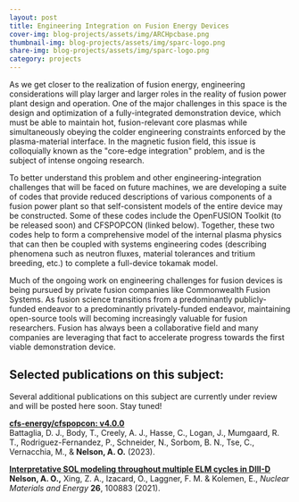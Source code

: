 ```yaml
---
layout: post
title: Engineering Integration on Fusion Energy Devices
cover-img: blog-projects/assets/img/ARCHpcbase.png
thumbnail-img: blog-projects/assets/img/sparc-logo.png
share-img: blog-projects/assets/img/sparc-logo.png
category: projects
---
```


As we get closer to the realization of fusion energy, engineering considerations will play larger and larger roles in the reality of fusion power plant design and operation. 
One of the major challenges in this space is the design and optimization of a fully-integrated demonstration device, which must be able to maintain hot, fusion-relevant core plasmas while simultaneously obeying the colder engineering constraints enforced by the plasma-material interface. 
In the magnetic fusion field, this issue is colloquially known as the "core-edge integration" problem, and is the subject of intense ongoing research. 

To better understand this problem and other engineering-integration challenges that will be faced on future machines, we are developing a suite of codes that provide reduced descriptions of various components of a fusion power plant so that self-consistent models of the entire device may be constructed. 
Some of these codes include the OpenFUSION Toolkit (to be released soon) and CFSPOPCON (linked below).
Together, these two codes help to form a comprehensive model of the internal plasma physics that can then be coupled with systems engineering codes (describing phenomena such as neutron fluxes, material tolerances and tritium breeding, etc.) to complete a full-device tokamak model. 

Much of the ongoing work on engineering challenges for fusion devices is being pursued by private fusion companies like Commonwealth Fusion Systems. 
As fusion science transitions from a predominantly publicly-funded endeavor to a predominantly privately-funded endeavor, maintaining open-source tools will becoming increasingly valuable for fusion researchers. 
Fusion has always been a collaborative field and many companies are leveraging that fact to accelerate progress towards the first viable demonstration device.

## Selected publications on this subject:

Several additional publications on this subject are currently under review and will be posted here soon. Stay tuned!

**[cfs-energy/cfspopcon: v4.0.0](https://doi.org/10.5281/zenodo.10054880)**<br />
Battaglia, D. J., Body, T., Creely, A. J., Hasse, C., Logan, J., Mumgaard, R. T., Rodriguez-Fernandez, P., Schneider, N., Sorbom, B. N., Tse, C., Vernacchia, M., & **Nelson, A. O.** (2023).

**[Interpretative SOL modeling throughout multiple ELM cycles in DIII-D](https://doi.org/10.1016/j.nme.2020.100883)** <br />
**Nelson, A. O.,** Xing, Z. A., Izacard, O., Laggner, F. M. & Kolemen, E., _Nuclear Materials and Energy_ **26**, 100883 (2021).